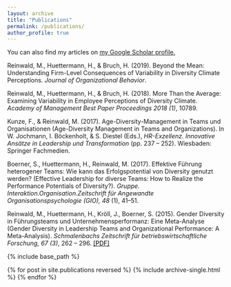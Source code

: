 ```yaml
---
layout: archive
title: "Publications"
permalink: /publications/
author_profile: true
---
```


You can also find my articles on <u><a href="https://scholar.google.com/citations?user=lurtrcsAAAAJ&hl=de&oi=ao">my Google Scholar profile</a>.</u>


Reinwald, M., Huettermann, H., & Bruch, H. (2019). Beyond the Mean: Understanding Firm-Level Consequences of Variability in Diversity Climate Perceptions. *Journal of Organizational Behavior*.

Reinwald, M., Huettermann, H., & Bruch, H. (2018). More Than the Average: Examining Variability in Employee Perceptions of Diversity Climate. *Academy of Management Best Paper Proceedings 2018 (1)*, 10789.

Kunze, F., & Reinwald, M. (2017). Age-Diversity-Management in Teams und Organisationen (Age-Diversity Management in Teams and Organizations). In W. Jochmann, I. Böckenholt, & S. Diestel (Eds.), *HR-Exzellenz. Innovative Ansätze in Leadership und Transformation* (pp. 237 – 252). Wiesbaden: Springer Fachmedien.

Boerner, S., Huettermann, H., Reinwald, M. (2017). Effektive Führung heterogener Teams: Wie kann das Erfolgspotential von Diversity genutzt werden? (Effective Leadership for diverse Teams: How to Realize the Performance Potentials of Diversity?). *Gruppe. Interaktion.Organisation.Zeitschrift für Angewandte Organisationspsychologie (GIO), 48* (1), 41–51.

Reinwald, M., Huettermann, H., Kröll, J., Boerner, S. (2015). Gender Diversity in Führungsteams und Unternehmensperformanz: Eine Meta-Analyse (Gender Diversity in Leadership Teams and Organizational Performance: A Meta-Analysis). *Schmalenbachs Zeitschrift für betriebswirtschaftliche Forschung, 67 (3)*, 262 – 296. <a style='color: black;' href="/files/Reinwald, Hüttermann, Kröll & Boerner (2015).pdf">[PDF]</a> 


{% include base_path %}

{% for post in site.publications reversed %}
  {% include archive-single.html %}
{% endfor %}
